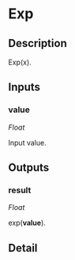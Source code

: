# Exp

## Description
Exp(x).

## Inputs
### value

*Float*

Input value.

## Outputs
### result

*Float*

exp(**value**).

## Detail

